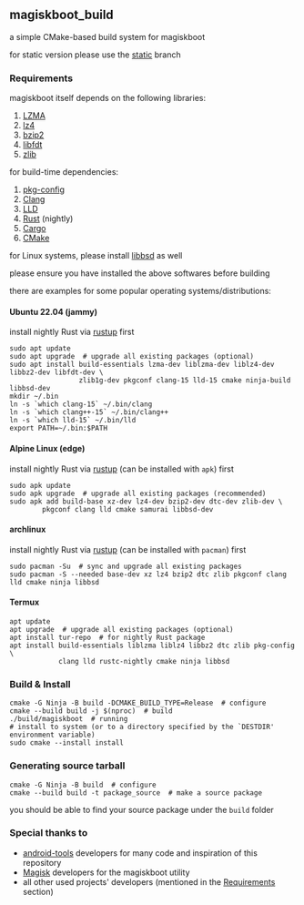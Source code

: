 ## magiskboot_build

a simple CMake-based build system for magiskboot

for static version please use the [static](../../tree/static) branch

### Requirements

magiskboot itself depends on the following libraries:

1. [LZMA][LZMA]
2. [lz4][lz4]
3. [bzip2][bzip]
4. [libfdt][libfdt]
5. [zlib][zlib]

for build-time dependencies:

1. [pkg-config][pkg-config]
2. [Clang][Clang]
3. [LLD][LLD]
4. [Rust][Rust] (nightly)
5. [Cargo][Cargo]
6. [CMake][CMake]

for Linux systems, please install [libbsd][libbsd] as well

please ensure you have installed the above softwares before building

there are examples for some popular operating systems/distributions:

#### Ubuntu 22.04 (jammy)

install nightly Rust via [rustup][rustup] first

````shell
sudo apt update
sudo apt upgrade  # upgrade all existing packages (optional)
sudo apt install build-essentials lzma-dev liblzma-dev liblz4-dev libbz2-dev libfdt-dev \
                 zlib1g-dev pkgconf clang-15 lld-15 cmake ninja-build libbsd-dev
mkdir ~/.bin
ln -s `which clang-15` ~/.bin/clang
ln -s `which clang++-15` ~/.bin/clang++
ln -s `which lld-15` ~/.bin/lld
export PATH=~/.bin:$PATH
````

#### Alpine Linux (edge)

install nightly Rust via [rustup][rustup] (can be installed with `apk`) first

````shell
sudo apk update
sudo apk upgrade  # upgrade all existing packages (recommended)
sudo apk add build-base xz-dev lz4-dev bzip2-dev dtc-dev zlib-dev \
        pkgconf clang lld cmake samurai libbsd-dev
````

#### archlinux

install nightly Rust via [rustup][rustup] (can be installed with `pacman`) first

````shell
sudo pacman -Su  # sync and upgrade all existing packages
sudo pacman -S --needed base-dev xz lz4 bzip2 dtc zlib pkgconf clang lld cmake ninja libbsd
````

#### Termux

````shell
apt update
apt upgrade  # upgrade all existing packages (optional)
apt install tur-repo  # for nightly Rust package
apt install build-essentials liblzma liblz4 libbz2 dtc zlib pkg-config \
            clang lld rustc-nightly cmake ninja libbsd
````

### Build & Install

````shell
cmake -G Ninja -B build -DCMAKE_BUILD_TYPE=Release  # configure
cmake --build build -j $(nproc)  # build
./build/magiskboot  # running
# install to system (or to a directory specified by the `DESTDIR' environment variable)
sudo cmake --install install
````

### Generating source tarball

````shell
cmake -G Ninja -B build  # configure
cmake --build build -t package_source  # make a source package
````

you should be able to find your source package under the `build` folder

### Special thanks to

- [android-tools][android-tools] developers for many code and inspiration of this repository
- [Magisk][Magisk] developers for the magiskboot utility
- all other used projects' developers (mentioned in the [Requirements](#Requirements) section)

[pkg-config]: https://www.freedesktop.org/wiki/Software/pkg-config/
[LZMA]: https://tukaani.org/lzma/
[lz4]: https://lz4.github.io/lz4/
[bzip]: http://www.bzip.org/
[libfdt]: https://github.com/kernkonzept/libfdt.git
[zlib]: https://zlib.net/
[Clang]: https://clang.llvm.org/
[LLD]: https://lld.llvm.org/
[Rust]: https://www.rust-lang.org/
[Cargo]: https://doc.rust-lang.org/cargo/
[CMake]: https://cmake.org/
[Magisk]: https://github.com/topjohnwu/Magisk.git
[android-tools]: https://github.com/nmeum/android-tools
[libbsd]: https://libbsd.freedesktop.org/
[rustup]: https://rustup.rs/
